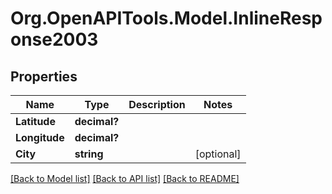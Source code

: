 # Org.OpenAPITools.Model.InlineResponse2003

## Properties

Name | Type | Description | Notes
------------ | ------------- | ------------- | -------------
**Latitude** | **decimal?** |  | 
**Longitude** | **decimal?** |  | 
**City** | **string** |  | [optional] 

[[Back to Model list]](../README.md#documentation-for-models) [[Back to API list]](../README.md#documentation-for-api-endpoints) [[Back to README]](../README.md)

